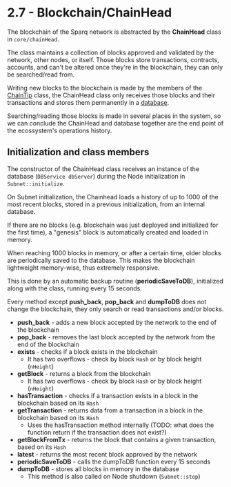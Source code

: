 # 2.7 - Blockchain/ChainHead

The blockchain of the Sparq network is abstracted by the **ChainHead** class in `core/chainHead`.

The class maintains a collection of blocks approved and validated by the network, other nodes, or itself. Those blocks store transactions, contracts, accounts, and can't be altered once they're in the blockchain, they can only be searched/read from.

Writing new blocks to the blockchain is made by the members of the [ChainTip](2-6.md) class, the ChainHead class only receives those blocks and their transactions and stores them permanently in a [database](../ch4/4-3.md).

Searching/reading those blocks is made in several places in the system, so we can conclude the ChainHead and database together are the end point of the ecossystem's operations history.

## Initialization and class members

The constructor of the ChainHead class receives an instance of the database (`DBService dbServer`) during the Node initialization in `Subnet::initialize`.

On Subnet initialization, the Chainhead loads a history of up to 1000 of the most recent blocks, stored in a previous initialization, from an internal database.

If there are no blocks (e.g. blockchain was just deployed and initialized for the first time), a "genesis" block is automatically created and loaded in memory.

When reaching 1000 blocks in memory, or after a certain time, older blocks are periodically saved to the database. This makes the blockchain lightweight memory-wise, thus extremely responsive.

This is done by an automatic backup routine (**periodicSaveToDB**), initialized along with the class, running every 15 seconds.

Every method except **push_back**, **pop_back** and **dumpToDB** does not change the blockchain, they only search or read transactions and/or blocks.

* **push_back** - adds a new block accepted by the network to the end of the blockchain
* **pop_back** - removes the last block accepted by the network from the end of the blockchain
* **exists** - checks if a block exists in the blockchain
  * It has two overflows - check by block `Hash` or by block height (`nHeight`)
* **getBlock** - returns a block from the blockchain
  * It has two overflows - check by block `Hash` or by block height (`nHeight`)
* **hasTransaction** - checks if a transaction exists in a block in the blockchain based on its `Hash`
* **getTransaction** - returns data from a transaction in a block in the blockchain based on its `Hash`
  * Uses the hasTransaction method internally (TODO: what does the function return if the transaction does not exist?)
* **getBlockFromTx** - returns the block that contains a given transaction, based on its `Hash`
* **latest** - returns the most recent block approved by the network
* **periodicSaveToDB** - calls the dumpToDB function every 15 seconds
* **dumpToDB** - stores all blocks in memory in the database
  * This method is also called on Node shutdown (`Subnet::stop`)

